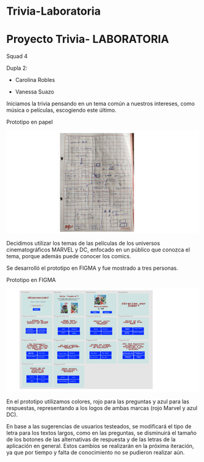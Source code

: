 # Trivia-Laboratoria
# Proyecto Trivia- LABORATORIA <L>
  Squad 4
  
  
   Dupla 2: 
   
   - Carolina Robles 
   
   - Vanessa Suazo
   
   Iniciamos la trivia pensando en un tema común a nuestros intereses, como música o películas, escogiendo este último.
   
   Prototipo en papel
   
   ![Prototipo en papel](https://github.com/CaroRo451/Trivia-Laboratoria/blob/main/Prototipo%20en%20papel.png)
   
   Decidimos utilizar los temas de las películas de los universos cinematográficos MARVEL y DC, enfocado en un público que conozca el tema, porque además puede conocer los comics.
   
   Se desarrolló el prototipo en FIGMA y fue mostrado a tres personas.
   
   Prototipo en FIGMA
   
   ![Prototipo en FIGMA](https://github.com/CaroRo451/Trivia-Laboratoria/blob/main/Prototipo%20FIGMA.png)
   
   En el prototipo utilizamos colores, rojo para las preguntas y azul para las respuestas, representando a los logos de ambas marcas (rojo Marvel y azul DC). 
   
   En base a las sugerencias de usuarios testeados, se modificará el tipo de letra para los textos largos, como en las preguntas, se disminuirá el tamaño de los botones de las alternativas de respuesta y de las letras de la aplicación en general. Estos cambios se realizarán en la próxima iteración, ya que por tiempo y falta de conocimiento no se pudieron realizar aún.
   

